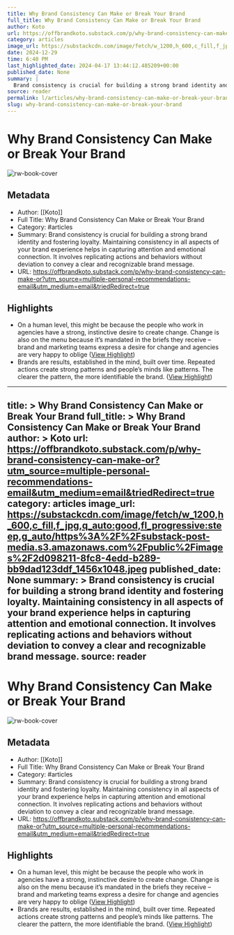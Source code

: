```yaml
---
title: Why Brand Consistency Can Make or Break Your Brand
full_title: Why Brand Consistency Can Make or Break Your Brand
author: Koto
url: https://offbrandkoto.substack.com/p/why-brand-consistency-can-make-or?utm_source=multiple-personal-recommendations-email&utm_medium=email&triedRedirect=true
category: articles
image_url: https://substackcdn.com/image/fetch/w_1200,h_600,c_fill,f_jpg,q_auto:good,fl_progressive:steep,g_auto/https%3A%2F%2Fsubstack-post-media.s3.amazonaws.com%2Fpublic%2Fimages%2F2d098211-8fc8-4edd-b289-bb9dad123ddf_1456x1048.jpeg
date: 2024-12-29
time: 6:40 PM
last_highlighted_date: 2024-04-17 13:44:12.485209+00:00
published_date: None
summary: |
  Brand consistency is crucial for building a strong brand identity and fostering loyalty. Maintaining consistency in all aspects of your brand experience helps in capturing attention and emotional connection. It involves replicating actions and behaviors without deviation to convey a clear and recognizable brand message.
source: reader
permalink: l/articles/why-brand-consistency-can-make-or-break-your-brand
slug: why-brand-consistency-can-make-or-break-your-brand
---
```

# Why Brand Consistency Can Make or Break Your Brand

![rw-book-cover](https://substackcdn.com/image/fetch/w_1200,h_600,c_fill,f_jpg,q_auto:good,fl_progressive:steep,g_auto/https%3A%2F%2Fsubstack-post-media.s3.amazonaws.com%2Fpublic%2Fimages%2F2d098211-8fc8-4edd-b289-bb9dad123ddf_1456x1048.jpeg)

## Metadata
- Author: [[Koto]]
- Full Title: Why Brand Consistency Can Make or Break Your Brand
- Category: #articles
- Summary: Brand consistency is crucial for building a strong brand identity and fostering loyalty. Maintaining consistency in all aspects of your brand experience helps in capturing attention and emotional connection. It involves replicating actions and behaviors without deviation to convey a clear and recognizable brand message.
- URL: https://offbrandkoto.substack.com/p/why-brand-consistency-can-make-or?utm_source=multiple-personal-recommendations-email&utm_medium=email&triedRedirect=true

## Highlights
- On a human level, this might be because the people who work in agencies have a strong, instinctive desire to create change. Change is also on the menu because it’s mandated in the briefs they receive – brand and marketing teams express a desire for change and agencies are very happy to oblige ([View Highlight](https://read.readwise.io/read/01hvp4p6vtkfmrn6de95nnrr3v))
- Brands are results, established in the mind, built over time. Repeated actions create strong patterns and people’s minds like patterns. The clearer the pattern, the more identifiable the brand. ([View Highlight](https://read.readwise.io/read/01hvp4sz0trcnjkj9wpdzzaxse))


---
title: >
  Why Brand Consistency Can Make or Break Your Brand
full_title: >
  Why Brand Consistency Can Make or Break Your Brand
author: >
  Koto
url: https://offbrandkoto.substack.com/p/why-brand-consistency-can-make-or?utm_source=multiple-personal-recommendations-email&utm_medium=email&triedRedirect=true
category: articles
image_url: https://substackcdn.com/image/fetch/w_1200,h_600,c_fill,f_jpg,q_auto:good,fl_progressive:steep,g_auto/https%3A%2F%2Fsubstack-post-media.s3.amazonaws.com%2Fpublic%2Fimages%2F2d098211-8fc8-4edd-b289-bb9dad123ddf_1456x1048.jpeg
published_date: None
summary: >
  Brand consistency is crucial for building a strong brand identity and fostering loyalty. Maintaining consistency in all aspects of your brand experience helps in capturing attention and emotional connection. It involves replicating actions and behaviors without deviation to convey a clear and recognizable brand message.
source: reader
---
# Why Brand Consistency Can Make or Break Your Brand

![rw-book-cover](https://substackcdn.com/image/fetch/w_1200,h_600,c_fill,f_jpg,q_auto:good,fl_progressive:steep,g_auto/https%3A%2F%2Fsubstack-post-media.s3.amazonaws.com%2Fpublic%2Fimages%2F2d098211-8fc8-4edd-b289-bb9dad123ddf_1456x1048.jpeg)

## Metadata
- Author: [[Koto]]
- Full Title: Why Brand Consistency Can Make or Break Your Brand
- Category: #articles
- Summary: Brand consistency is crucial for building a strong brand identity and fostering loyalty. Maintaining consistency in all aspects of your brand experience helps in capturing attention and emotional connection. It involves replicating actions and behaviors without deviation to convey a clear and recognizable brand message.
- URL: https://offbrandkoto.substack.com/p/why-brand-consistency-can-make-or?utm_source=multiple-personal-recommendations-email&utm_medium=email&triedRedirect=true

## Highlights
- On a human level, this might be because the people who work in agencies have a strong, instinctive desire to create change. Change is also on the menu because it’s mandated in the briefs they receive – brand and marketing teams express a desire for change and agencies are very happy to oblige ([View Highlight](https://read.readwise.io/read/01hvp4p6vtkfmrn6de95nnrr3v))
- Brands are results, established in the mind, built over time. Repeated actions create strong patterns and people’s minds like patterns. The clearer the pattern, the more identifiable the brand. ([View Highlight](https://read.readwise.io/read/01hvp4sz0trcnjkj9wpdzzaxse))


